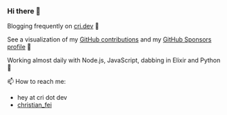 ### Hi there 👋

Blogging frequently on [cri.dev](https://cri.dev/) 📖

See a visualization of my [GitHub contributions](https://cri.dev/contributions/) and my [GitHub Sponsors profile](https://github.com/sponsors/christian-fei) 🍕

Working almost daily with Node.js, JavaScript, dabbing in Elixir and Python 🚀

📫 How to reach me: 

- hey at cri dot dev
- [christian_fei](https://twitter.com/christian_fei)

<!--
**christian-fei/christian-fei** is a ✨ _special_ ✨ repository because its `README.md` (this file) appears on your GitHub profile.

Here are some ideas to get you started:

- 🔭 I’m currently working on ...
- 🌱 I’m currently learning ...
- 👯 I’m looking to collaborate on ...
- 🤔 I’m looking for help with ...
- 💬 Ask me about ...
- 📫 How to reach me: ...
- 😄 Pronouns: ...
- ⚡ Fun fact: ...
-->
